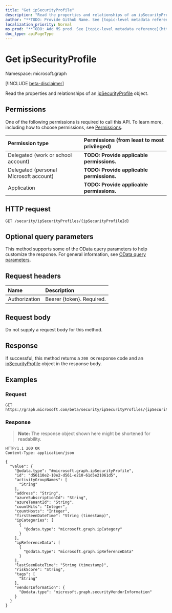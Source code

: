 ```yaml
---
title: "Get ipSecurityProfile"
description: "Read the properties and relationships of an ipSecurityProfile object."
author: "**TODO: Provide Github Name. See [topic-level metadata reference](https://msgo.azurewebsites.net/add/document/guidelines/metadata.html#topic-level-metadata)**"
localization_priority: Normal
ms.prod: "**TODO: Add MS prod. See [topic-level metadata reference](https://msgo.azurewebsites.net/add/document/guidelines/metadata.html#topic-level-metadata)**"
doc_type: apiPageType
---
```


# Get ipSecurityProfile
Namespace: microsoft.graph

[!INCLUDE [beta-disclaimer](../../includes/beta-disclaimer.md)]

Read the properties and relationships of an [ipSecurityProfile](../resources/ipsecurityprofile.md) object.

## Permissions
One of the following permissions is required to call this API. To learn more, including how to choose permissions, see [Permissions](/graph/permissions-reference).

|Permission type|Permissions (from least to most privileged)|
|:---|:---|
|Delegated (work or school account)|**TODO: Provide applicable permissions.**|
|Delegated (personal Microsoft account)|**TODO: Provide applicable permissions.**|
|Application|**TODO: Provide applicable permissions.**|

## HTTP request

<!-- {
  "blockType": "ignored"
}
-->
``` http
GET /security/ipSecurityProfiles/{ipSecurityProfileId}
```

## Optional query parameters
This method supports some of the OData query parameters to help customize the response. For general information, see [OData query parameters](/graph/query-parameters).

## Request headers
|Name|Description|
|:---|:---|
|Authorization|Bearer {token}. Required.|

## Request body
Do not supply a request body for this method.

## Response

If successful, this method returns a `200 OK` response code and an [ipSecurityProfile](../resources/ipsecurityprofile.md) object in the response body.

## Examples

### Request
<!-- {
  "blockType": "request",
  "name": "get_ipsecurityprofile"
}
-->
``` http
GET https://graph.microsoft.com/beta/security/ipSecurityProfiles/{ipSecurityProfileId}
```


### Response
>**Note:** The response object shown here might be shortened for readability.
<!-- {
  "blockType": "response",
  "truncated": true,
  "@odata.type": "microsoft.graph.ipSecurityProfile"
}
-->
``` http
HTTP/1.1 200 OK
Content-Type: application/json

{
  "value": {
    "@odata.type": "#microsoft.graph.ipSecurityProfile",
    "id": "d56110e2-10e2-d561-e210-61d5e21061d5",
    "activityGroupNames": [
      "String"
    ],
    "address": "String",
    "azureSubscriptionId": "String",
    "azureTenantId": "String",
    "countHits": "Integer",
    "countHosts": "Integer",
    "firstSeenDateTime": "String (timestamp)",
    "ipCategories": [
      {
        "@odata.type": "microsoft.graph.ipCategory"
      }
    ],
    "ipReferenceData": [
      {
        "@odata.type": "microsoft.graph.ipReferenceData"
      }
    ],
    "lastSeenDateTime": "String (timestamp)",
    "riskScore": "String",
    "tags": [
      "String"
    ],
    "vendorInformation": {
      "@odata.type": "microsoft.graph.securityVendorInformation"
    }
  }
}
```

